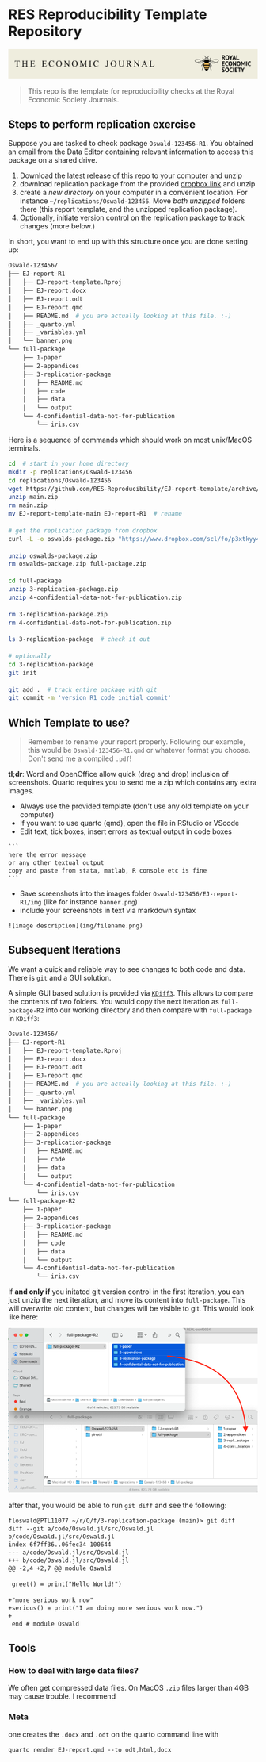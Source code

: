 # RES Reproducibility Template Repository

![](img/banner.png)

> This repo is the template for reproducibility checks at the Royal Economic Society Journals.

## Steps to perform replication exercise

Suppose you are tasked to check package `Oswald-123456-R1`. You obtained an email from the Data Editor containing relevant information to access this package on a shared drive.

1. Download the [latest release of this repo](https://github.com/RES-Reproducibility/EJ-report-template/releases/latest) to your computer and unzip
1. download replication package from the provided [dropbox link](https://www.dropbox.com/scl/fi/ffh776z42tyz6pho5oqyn/full-package.zip?rlkey=mqqcpo22tiaf1zyjyib5d3z9l&st=a7i19dyh&dl=0) and unzip
1. create a *new directory* on your computer in a convenient location. For instance `~/replications/Oswald-123456`. Move _both unzipped_ folders there (this report template, and the unzipped replication package).
1. Optionally, initiate version control on the replication package to track changes (more below.)

In short, you want to end up with this structure once you are done setting up:

```bash
Oswald-123456/
├── EJ-report-R1
│   ├── EJ-report-template.Rproj
│   ├── EJ-report.docx
│   ├── EJ-report.odt
│   ├── EJ-report.qmd
│   ├── README.md  # you are actually looking at this file. :-)
│   ├── _quarto.yml
│   ├── _variables.yml
│   └── banner.png
└── full-package
    ├── 1-paper
    ├── 2-appendices
    ├── 3-replication-package
    │   ├── README.md
    │   ├── code  
    │   ├── data
    │   └── output
    └── 4-confidential-data-not-for-publication
        └── iris.csv
```

Here is a sequence of commands which should work on most unix/MacOS terminals.

```bash
cd  # start in your home directory
mkdir -p replications/Oswald-123456
cd replications/Oswald-123456
wget https://github.com/RES-Reproducibility/EJ-report-template/archive/refs/heads/main.zip
unzip main.zip
rm main.zip
mv EJ-report-template-main EJ-report-R1  # rename

# get the replication package from dropbox
curl -L -o oswalds-package.zip "https://www.dropbox.com/scl/fo/p3xtkyy4bj5s63i3iusoh/AKEFJt8qTRrl-g1t6_nEDio?rlkey=fp6hnw74n6ix9tz9cs1ef3luk&dl=1"

unzip oswalds-package.zip
rm oswalds-package.zip full-package.zip

cd full-package
unzip 3-replication-package.zip
unzip 4-confidential-data-not-for-publication.zip

rm 3-replication-package.zip
rm 4-confidential-data-not-for-publication.zip

ls 3-replication-package  # check it out

# optionally
cd 3-replication-package
git init

git add .  # track entire package with git
git commit -m 'version R1 code initial commit'
```


## Which Template to use?

> Remember to rename your report properly. Following our example, this would be `Oswald-123456-R1.qmd` or whatever format you choose. Don't send me a compiled `.pdf`!

**tl;dr**: Word and OpenOffice allow quick (drag and drop) inclusion of screenshots. Quarto requires you to send me a zip which contains any extra images.

* Always use the provided template (don't use any old template on your computer)
* If you want to use quarto (qmd), open the file in RStudio or VScode
* Edit text, tick boxes, insert errors as textual output in code boxes 
````
```
here the error message
or any other textual output
copy and paste from stata, matlab, R console etc is fine
```
````
* Save screenshots into the images folder `Oswald-123456/EJ-report-R1/img` (like for instance `banner.png`)
* include your screenshots in text via markdown syntax
```
![image description](img/filename.png)
```

## Subsequent Iterations

We want a quick and reliable way to see changes to both code and data. There is `git` and a GUI solution.


A simple GUI based solution is provided via [`KDiff3`](https://kdiff3.sourceforge.net/). This allows to compare the contents of two folders. You would copy the next iteration as `full-package-R2` into our working directory and then compare with `full-package` in `KDiff3`:

```bash
Oswald-123456/
├── EJ-report-R1
│   ├── EJ-report-template.Rproj
│   ├── EJ-report.docx
│   ├── EJ-report.odt
│   ├── EJ-report.qmd
│   ├── README.md  # you are actually looking at this file. :-)
│   ├── _quarto.yml
│   ├── _variables.yml
│   └── banner.png
└── full-package
    ├── 1-paper
    ├── 2-appendices
    ├── 3-replication-package
    │   ├── README.md
    │   ├── code  
    │   ├── data
    │   └── output
    └── 4-confidential-data-not-for-publication
        └── iris.csv
└── full-package-R2
    ├── 1-paper
    ├── 2-appendices
    ├── 3-replication-package
    │   ├── README.md
    │   ├── code  
    │   ├── data
    │   └── output
    └── 4-confidential-data-not-for-publication
        └── iris.csv
```

If **and only if** you initated git version control in the first iteration, you can just unzip the next iteration, and move its content into `full-package`. This will overwrite old content, but changes will be visible to git. This would look like here:

![](img/R2-dragdrop.png)

after that, you would be able to run `git diff` and see the following:

```
floswald@PTL11077 ~/r/O/f/3-replication-package (main)> git diff                                                                                   
diff --git a/code/Oswald.jl/src/Oswald.jl b/code/Oswald.jl/src/Oswald.jl
index 6f7ff36..06fec34 100644
--- a/code/Oswald.jl/src/Oswald.jl
+++ b/code/Oswald.jl/src/Oswald.jl
@@ -2,4 +2,7 @@ module Oswald
 
 greet() = print("Hello World!")
 
+"more serious work now"
+serious() = print("I am doing more serious work now.")
+
 end # module Oswald
```

## Tools

### How to deal with large data files?

We often get compressed data files. On MacOS `.zip` files larger than 4GB may cause trouble. I recommend

### Meta

one creates the `.docx` and `.odt` on the quarto command line with

```
quarto render EJ-report.qmd --to odt,html,docx
```